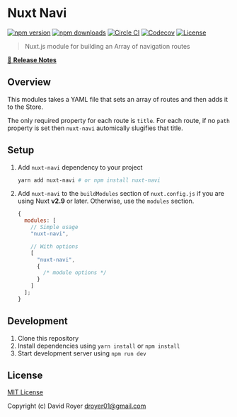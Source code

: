 # Nuxt Navi

[![npm version][npm-version-src]][npm-version-href]
[![npm downloads][npm-downloads-src]][npm-downloads-href]
[![Circle CI][circle-ci-src]][circle-ci-href]
[![Codecov][codecov-src]][codecov-href]
[![License][license-src]][license-href]

> Nuxt.js module for building an Array of navigation routes

[📖 **Release Notes**](./CHANGELOG.md)

## Overview

This modules takes a YAML file that sets an array of routes and then adds it to
the Store.

The only required property for each route is `title`. For each route, if no `path` property is set then `nuxt-navi`
automically slugifies that title.

## Setup

1. Add `nuxt-navi` dependency to your project

   ```bash
   yarn add nuxt-navi # or npm install nuxt-navi
   ```

2. Add `nuxt-navi` to the `buildModules` section of `nuxt.config.js` if you are
   using Nuxt **v2.9** or later. Otherwise, use the `modules` section.

   ```js
   {
     modules: [
       // Simple usage
       "nuxt-navi",

       // With options
       [
         "nuxt-navi",
         {
           /* module options */
         }
       ]
     ];
   }
   ```

## Development

1. Clone this repository
2. Install dependencies using `yarn install` or `npm install`
3. Start development server using `npm run dev`

## License

[MIT License](./LICENSE)

Copyright (c) David Royer <droyer01@gmail.com>

<!-- Badges -->

[npm-version-src]: https://img.shields.io/npm/v/nuxt-navi/latest.svg?style=flat-square
[npm-version-href]: https://npmjs.com/package/nuxt-navi
[npm-downloads-src]: https://img.shields.io/npm/dt/nuxt-navi.svg?style=flat-square
[npm-downloads-href]: https://npmjs.com/package/nuxt-navi
[circle-ci-src]: https://img.shields.io/circleci/project/github/davidroyer/nuxt-navi.svg?style=flat-square
[circle-ci-href]: https://circleci.com/gh/davidroyer/nuxt-navi
[codecov-src]: https://img.shields.io/codecov/c/github/davidroyer/nuxt-navi.svg?style=flat-square
[codecov-href]: https://codecov.io/gh/davidroyer/nuxt-navi
[license-src]: https://img.shields.io/npm/l/nuxt-navi.svg?style=flat-square
[license-href]: https://npmjs.com/package/nuxt-navi
